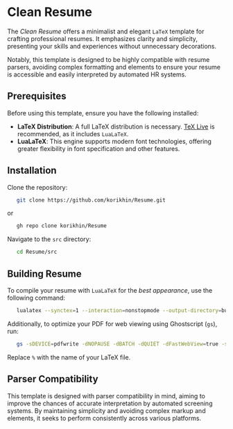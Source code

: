 # Clean Resume

The *Clean Resume* offers a minimalist and elegant `LaTeX` template for crafting professional resumes. It emphasizes clarity and simplicity, presenting your skills and experiences without unnecessary decorations.  

Notably, this template is designed to be highly compatible with resume parsers, avoiding complex formatting and elements to ensure your resume is accessible and easily interpreted by automated HR systems.

## Prerequisites

Before using this template, ensure you have the following installed:
- **LaTeX Distribution**: A full LaTeX distribution is necessary. [TeX Live](https://tug.org/texlive/) is recommended, as it includes `LuaLaTeX`.
- **LuaLaTeX**: This engine supports modern font technologies, offering greater flexibility in font specification and other features.

## Installation

Clone the repository:

```sh
   git clone https://github.com/korikhin/Resume.git
```

or

```sh
   gh repo clone korikhin/Resume
```

Navigate to the `src` directory:

```sh
   cd Resume/src
```

## Building Resume

To compile your resume with `LuaLaTeX` for the *best appearance*, use the following command:

```sh
   lualatex --synctex=1 --interaction=nonstopmode --output-directory=build %.tex
```

Additionally, to optimize your PDF for web viewing using Ghostscript (`gs`), run:

```sh
   gs -sDEVICE=pdfwrite -dNOPAUSE -dBATCH -dQUIET -dFastWebView=true -sOutputFile=build/%_web.pdf build/%.pdf
```

Replace `%` with the name of your LaTeX file.

## Parser Compatibility

This template is designed with parser compatibility in mind, aiming to improve the chances of accurate interpretation by automated screening systems. By maintaining simplicity and avoiding complex markup and elements, it seeks to perform consistently across various platforms.
